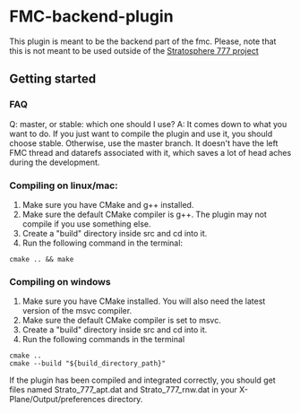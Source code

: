 # FMC-backend-plugin

This plugin is meant to be the backend part of the fmc.
Please, note that this is not meant to be used outside of the
[Stratosphere 777 project](https://github.com/Stratosphere-Studios/777-300ER)

## Getting started

### FAQ

Q: master, or stable: which one should I use?
A: It comes down to what you want to do. If you just want to compile the plugin and use it, you should choose stable. Otherwise, use the master branch. It doesn't have the left FMC thread and datarefs associated with it, which saves a lot of head aches during the development.

### Compiling on linux/mac:

1) Make sure you have CMake and g++ installed.
2) Make sure the default CMake compiler is g++. The plugin may not compile if you use something else.
3) Create a "build" directory inside src and cd into it.
4) Run the following command in the terminal:
```text
cmake .. && make
```

### Compiling on windows

1) Make sure you have CMake installed. You will also need the latest version of the msvc compiler.
2) Make sure the default CMake compiler is set to msvc.
3) Create a "build" directory inside src and cd into it.
4) Run the following commands in the terminal
```text
cmake ..
cmake --build "${build_directory_path}"
```
If the plugin has been compiled and integrated correctly, you should get files named Strato_777_apt.dat and Strato_777_rnw.dat in your X-Plane/Output/preferences directory.
